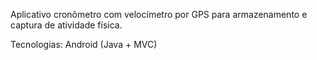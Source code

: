 Aplicativo cronômetro com velocímetro por GPS para armazenamento e captura de atividade física.

Tecnologias:
Android (Java + MVC)
